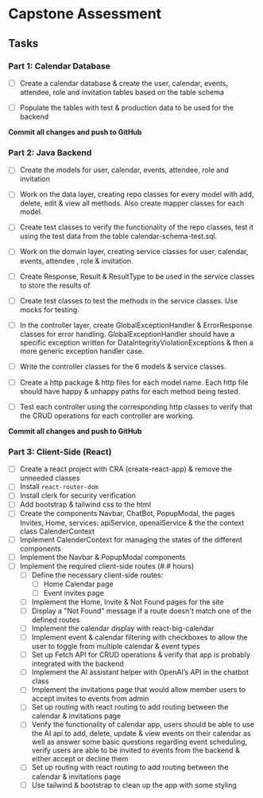 # Capstone Assessment


## Tasks


### Part 1: Calendar Database
* [ ] Create a calendar database & create the user, calendar, events, attendee, role and invitation tables based on the table schema 
* [ ] Populate the tables with test & production data to be used for the backend


**Commit all changes and push to GitHub**


### Part 2: Java Backend 
* [ ] Create the models for user, calendar, events, attendee, role and invitation
* [ ] Work on the data layer, creating repo classes for every model with add, delete, edit & view all methods. Also create mapper classes for each model. 
* [ ] Create test classes to verify the functionality of the repo classes, test it using the test data from the table calendar-schema-test.sql.
* [ ] Work on the domain layer, creating service classes for user, calendar, events, attendee , role & invitation. 
* [ ] Create Response, Result & ResultType to be used in the service classes to store the results 
of
* [ ] Create test classes to test the methods in the service classes. Use mocks for testing. 
* [ ] In the controller layer, create GlobalExceptionHandler & ErrorResponse classes for error handling. GlobalExceptionHandler should have a specific exception written for DataIntegrityViolationExceptions & then a more generic exception handler case. 
* [ ] Write the controller classes for the 6 models & service classes. 
* [ ] Create a http package & http files for each model name. Each http file should have happy & unhappy paths for each method being tested.
* [ ] Test each controller using the corresponding http classes to verify that the CRUD operations for each controller are working. 


**Commit all changes and push to GitHub**


### Part 3: Client-Side (React)


  * [ ] Create a react project with CRA (create-react-app) & remove the unneeded classes 
  * [ ] Install `react-router-dom`
  * [ ] Install clerk for security verification 
  * [ ] Add bootstrap & tailwind css to the html
  * [ ] Create the components Navbar, ChatBot, PopupModal, the pages Invites, Home, services: apiService, openaiService & the the context class CalenderContext
* [ ] Implement CalenderContext for managing the states of the different components 
 * [ ] Implement the Navbar & PopupModal components 
* [ ] Implement the required client-side routes (#.# hours)
  * [ ] Define the necessary client-side routes:
	* [ ] Home Calendar page
	* [ ] Event invites page
  * [ ] Implement the Home, Invite & Not Found pages for the site 
  * [ ] Display a "Not Found" message if a route doesn't match one of the defined routes
  * [ ] Implement the calendar display with react-big-calendar
  * [ ] Implement event & calendar filtering with checkboxes to allow the user to toggle from multiple calendar & event types
  * [ ] Set up Fetch API for CRUD operations & verify that app is probably integrated with the backend 
  * [ ] Implement the AI assistant helper with OpenAI’s API in the chatbot class
  * [ ] Implement the invitations page that would allow member users to accept invites to events from admin 
  * [ ] Set up routing with react routing to add routing between the calendar & invitations page 
  * [ ] Verify the functionality of calendar app, users should be able to use the AI api to add, delete, update & view events on their calendar as well as answer some basic questions regarding event scheduling, verify users are able to be invited to events from the backend & either accept or decline them 
  * [ ] Set up routing with react routing to add routing between the calendar & invitations page 
  * [ ] Use tailwind & bootstrap to clean up the app with some styling 